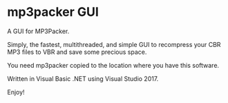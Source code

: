 # mp3packer GUI

A GUI for MP3Packer.

Simply, the fastest, multithreaded, and simple GUI to recompress your CBR MP3 files to VBR and save some precious space.

You need mp3packer copied to the location where you have this software.

Written in Visual Basic .NET using Visual Studio 2017.

Enjoy!
